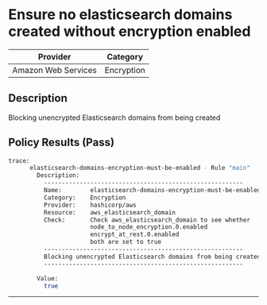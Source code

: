 # Ensure no elasticsearch domains created without encryption enabled

| Provider            | Category   |
|---------------------|------------|
| Amazon Web Services | Encryption |

## Description
Blocking unencrypted Elasticsearch domains from being created

## Policy Results (Pass)
```bash
trace:
      elasticsearch-domains-encryption-must-be-enabled - Rule "main"
        Description:
          --------------------------------------------------------
          Name:        elasticsearch-domains-encryption-must-be-enabled
          Category:    Encryption
          Provider:    hashicorp/aws
          Resource:    aws_elasticsearch_domain
          Check:       Check aws_elasticsearch_domain to see whether
                       node_to_node_encryption.0.enabled
                       encrypt_at_rest.0.enabled
                       both are set to true
          --------------------------------------------------------
          Blocking unencrypted Elasticsearch domains from being created
          --------------------------------------------------------

        Value:
          true
```

---
